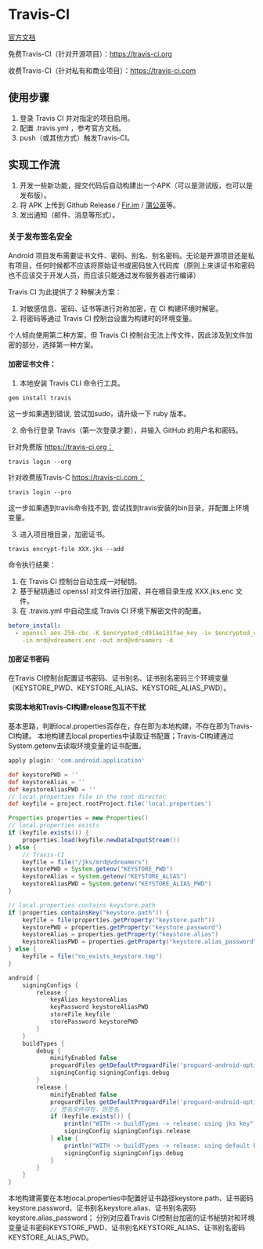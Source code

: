 # Travis-CI

[官方文档](https://docs.travis-ci.com/)

免费Travis-CI（针对开源项目）：https://travis-ci.org

收费Travis-CI（针对私有和商业项目）：https://travis-ci.com

## 使用步骤

1. 登录 Travis CI 并对指定的项目启用。
2. 配置 .travis.yml ，参考官方文档。
3. push（或其他方式）触发Travis-CI。

## 实现工作流

1. 开发一些新功能，提交代码后自动构建出一个APK（可以是测试版，也可以是发布版）。
2. 将 APK 上传到 Github Release / [Fir.im](https://fir.im/) / [蒲公英](https://www.pgyer.com/)等。
3. 发出通知（邮件、消息等形式）。

### 关于发布签名安全

Android 项目发布需要证书文件、密码、别名、别名密码。无论是开源项目还是私有项目，任何时候都不应该将原始证书或密码放入代码库（原则上来讲证书和密码也不应该交于开发人员，而应该只能通过发布服务器进行编译）

Travis CI 为此提供了 2 种解决方案：

1. 对敏感信息、密码、证书等进行对称加密，在 CI 构建环境时解密。
2. 将密码等通过 Travis CI 控制台设置为构建时的环境变量。

个人倾向使用第二种方案，但 Travis CI 控制台无法上传文件，因此涉及到文件加密的部分，选择第一种方案。

#### 加密证书文件：

1. 本地安装 Travis CLI 命令行工具。

```shell
gem install travis
```

这一步如果遇到错误, 尝试加sudo，请升级一下 ruby 版本。


2. 命令行登录 Travis（第一次登录才要），并输入 GitHub 的用户名和密码。

针对免费版 https://travis-ci.org：

```shell
travis login --org
```

针对收费版Travis-C https://travis-ci.com：

```shell
travis login --pro
```

这一步如果遇到travis命令找不到, 尝试找到travis安装的bin目录，并配置上环境变量。

3. 进入项目根目录，加密证书。

```shell
travis encrypt-file XXX.jks --add
```

命令执行结果：
1. 在 Travis CI 控制台自动生成一对秘钥。
2. 基于秘钥通过 openssl 对文件进行加密，并在根目录生成 XXX.jks.enc 文件。
3. 在 .travis.yml 中自动生成 Travis CI 环境下解密文件的配置。

```yml
before_install:
  - openssl aes-256-cbc -K $encrypted_cd91ae131fae_key -iv $encrypted_cd91ae131fae_iv
    -in mrd@vdreamers.enc -out mrd@vdreamers -d
```

#### 加密证书密码

在Travis CI控制台配置证书密码、证书别名、证书别名密码三个环境变量（KEYSTORE_PWD、KEYSTORE_ALIAS、KEYSTORE_ALIAS_PWD）。

#### 实现本地和Travis-CI构建release包互不干扰

基本思路，判断local.properties否存在，存在即为本地构建，不存在即为Travis-CI构建。
本地构建去local.properties中读取证书配置；Travis-CI构建通过System.getenv去读取环境变量的证书配置。

```gradle
apply plugin: 'com.android.application'

def keystorePWD = ''
def keystoreAlias = ''
def keystoreAliasPWD = ''
// local.properties file in the root director
def keyfile = project.rootProject.file('local.properties')

Properties properties = new Properties()
// local.properties exists
if (keyfile.exists()) {
    properties.load(keyfile.newDataInputStream())
} else {
    // Travis-CI
    keyfile = file("/jks/mrd@vdreamers")
    keystorePWD = System.getenv("KEYSTORE_PWD")
    keystoreAlias = System.getenv("KEYSTORE_ALIAS")
    keystoreAliasPWD = System.getenv("KEYSTORE_ALIAS_PWD")
}

// local.properties contains keystore.path
if (properties.containsKey("keystore.path")) {
    keyfile = file(properties.getProperty("keystore.path"))
    keystorePWD = properties.getProperty("keystore.password")
    keystoreAlias = properties.getProperty("keystore.alias")
    keystoreAliasPWD = properties.getProperty("keystore.alias_password")
} else {
    keyfile = file("no_exists_keystore.tmp")
}

android {
    signingConfigs {
        release {
            keyAlias keystoreAlias
            keyPassword keystoreAliasPWD
            storeFile keyfile
            storePassword keystorePWD
        }
    }
    buildTypes {
        debug {
            minifyEnabled false
            proguardFiles getDefaultProguardFile('proguard-android-optimize.txt'), 'proguard-rules.pro'
            signingConfig signingConfigs.debug
        }
        release {
            minifyEnabled false
            proguardFiles getDefaultProguardFile('proguard-android-optimize.txt'), 'proguard-rules.pro'
            // 签名文件存在，则签名
            if (keyfile.exists()) {
                println("WITH -> buildTypes -> release: using jks key")
                signingConfig signingConfigs.release
            } else {
                println("WITH -> buildTypes -> release: using default key")
                signingConfig signingConfigs.debug
            }
        }
    }
}
```

本地构建需要在本地local.properties中配置好证书路径keystore.path、证书密码keystore.password、证书别名keystore.alias、证书别名密码keystore.alias_password；
分别对应着Travis CI控制台加密的证书秘钥对和环境变量证书密码KEYSTORE_PWD、证书别名KEYSTORE_ALIAS、证书别名密码KEYSTORE_ALIAS_PWD。